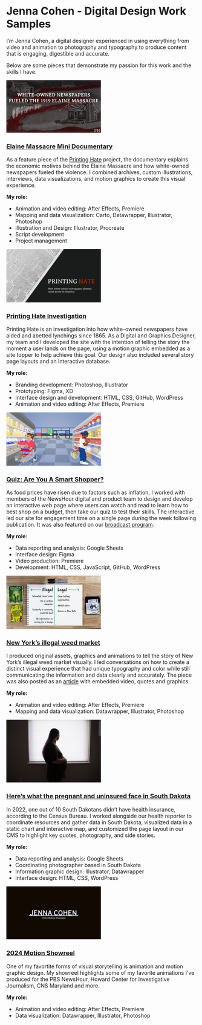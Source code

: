 # Jenna Cohen - Digital Design Work Samples

I’m Jenna Cohen, a digital designer experienced in using everything from video and animation to photography and typography to produce content that is engaging, digestible and accurate.

Below are some pieces that demonstrate my passion for this work and the skills I have.

<a href="https://www.youtube.com/watch?v=t5dwfbmb328"><kbd><img src="images/elaine.jpeg" alt="Elaine Massacre motion graphic thumbanil" width="250px"></kbd></a>

### [Elaine Massacre Mini Documentary](https://www.youtube.com/watch?v=t5dwfbmb328)

As a feature piece of the [Printing Hate](https://lynching.cnsmaryland.org/) project, the documentary explains the economic motives behind the Elaine Massacre and how white-owned newspapers fueled the violence. I combined archives, custom illustrations, interviews, data visualizations, and motion graphics to create this visual experience.

**My role:**

- Animation and video editing: After Effects, Premiere
- Mapping and data visualization: Carto, Datawrapper, Illustrator, Photoshop
- Illustration and Design: Illustrator, Procreate
- Script development
- Project management

<a href="https://lynching.cnsmaryland.org/"><kbd><img src="images/ph.jpg" alt="Printing Hate website thumbanil" width="250px"></kbd></a>

### [Printing Hate Investigation](https://lynching.cnsmaryland.org/)

Printing Hate is an investigation into how white-owned newspapers have aided and abetted lynchings since 1865. As a Digital and Graphics Designer, my team and I developed the site with the intention of telling the story the moment a user lands on the page, using a motion graphic embedded as a site topper to help achieve this goal. Our design also included several story page layouts and an interactive database.

**My role:**

- Branding development: Photoshop, Illustrator
- Prototyping: Figma, XD
- Interface design and development: HTML, CSS, GitHub, WordPress
- Animation and video editing: After Effects, Premiere

<a href="https://www.pbs.org/newshour/features/smart-shopping-quiz/"><kbd><img src="images/smart-shop.jpg" alt="smart shopping thumbnail" width="250px"></kbd></a>

### [Quiz: Are You A Smart Shopper?](https://www.pbs.org/newshour/features/smart-shopping-quiz/)

As food prices have risen due to factors such as inflation, I worked with members of the NewsHour digital and product team to design and develop an interactive web page where users can watch and read to learn how to best shop on a budget, then take our quiz to test their skills. The interactive led our site for engagement time on a single page during the week following publication. It was also featured on our [broadcast program](https://www.youtube.com/watch?v=emErLPu0-O0&t=12s).

**My role:**

- Data reporting and analysis: Google Sheets
- Interface design: Figma
- Video production: Premiere
- Development: HTML, CSS, JavaScript, GitHub, WordPress

<a href="https://www.youtube.com/watch?v=uVTz3qN1KaM"><kbd><img src="images/ny-weed.jpg" alt="NY's illegal weed market thumbnail" width="250px"></kbd></a>

### [New York’s illegal weed market](https://www.youtube.com/watch?v=uVTz3qN1KaM)

I produced original assets, graphics and animations to tell the story of New York’s illegal weed market visually. I led conversations on how to create a distinct visual experience that had unique typography and color while still communicating the information and data clearly and accurately. The piece was also posted as an [article](https://www.pbs.org/newshour/nation/weed-is-legal-in-new-york-but-the-illegal-market-is-still-booming-heres-why) with embedded video, quotes and graphics.

**My role:**

- Animation and video editing: After Effects, Premiere
- Mapping and data visualization: Datawrapper, Illustrator, Photoshop

<a href="https://www.pbs.org/newshour/nation/how-south-dakota-voters-could-help-save-the-lives-of-uninsured-moms"><kbd><img src="images/sd-medicaid.jpg" alt="South Dakota medicaid story thumbnail" width="250px"></kbd></a>

### [Here’s what the pregnant and uninsured face in South Dakota](https://www.pbs.org/newshour/nation/how-south-dakota-voters-could-help-save-the-lives-of-uninsured-moms)

In 2022, one out of 10 South Dakotans didn’t have health insurance, according to the Census Bureau. I worked alongside our health reporter to coordinate resources and gather data in South Dakota, visualized data in a static chart and interactive map, and customized the page layout in our CMS to highlight key quotes, photography, and side stories.

**My role:**

- Data reporting and analysis: Google Sheets
- Coordinating photographer based in South Dakota
- Information graphic design: Illustrator, Datawrapper
- Interface design: HTML, CSS, WordPress

<a href="https://www.youtube.com/watch?v=vEMIBglapVM"><kbd><img src="images/showreel.jpeg" alt="Jenna Cohen Showreel thumbnail" width="250px"></kbd></a>

### [2024 Motion Showreel](https://www.youtube.com/watch?v=vEMIBglapVM)

One of my favortite forms of visual storytelling is animation and motion graphic design. My showreel highlights some of my favorite animations I've produced for the PBS NewsHour, Howard Center for Investigative Journalism, CNS Maryland and more.

**My role:**

- Animation and video editing: After Effects, Premiere
- Data visualization: Datawrapper, Illustrator, Photoshop

